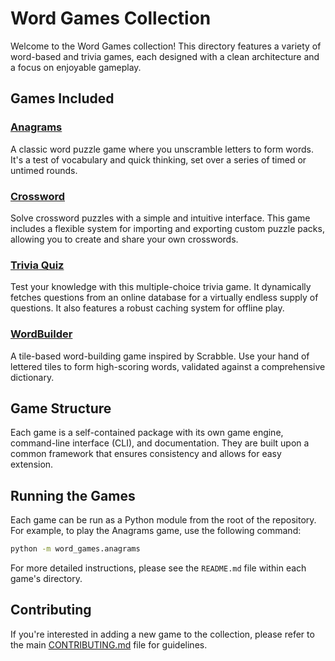 # Word Games Collection

Welcome to the Word Games collection! This directory features a variety of word-based and trivia games, each designed with a clean architecture and a focus on enjoyable gameplay.

## Games Included

### [Anagrams](./anagrams/README.md)

A classic word puzzle game where you unscramble letters to form words. It's a test of vocabulary and quick thinking, set over a series of timed or untimed rounds.

### [Crossword](./crossword/README.md)

Solve crossword puzzles with a simple and intuitive interface. This game includes a flexible system for importing and exporting custom puzzle packs, allowing you to create and share your own crosswords.

### [Trivia Quiz](./trivia/README.md)

Test your knowledge with this multiple-choice trivia game. It dynamically fetches questions from an online database for a virtually endless supply of questions. It also features a robust caching system for offline play.

### [WordBuilder](./wordbuilder/README.md)

A tile-based word-building game inspired by Scrabble. Use your hand of lettered tiles to form high-scoring words, validated against a comprehensive dictionary.

## Game Structure

Each game is a self-contained package with its own game engine, command-line interface (CLI), and documentation. They are built upon a common framework that ensures consistency and allows for easy extension.

## Running the Games

Each game can be run as a Python module from the root of the repository. For example, to play the Anagrams game, use the following command:

```bash
python -m word_games.anagrams
```

For more detailed instructions, please see the `README.md` file within each game's directory.

## Contributing

If you're interested in adding a new game to the collection, please refer to the main [CONTRIBUTING.md](../CONTRIBUTING.md) file for guidelines.